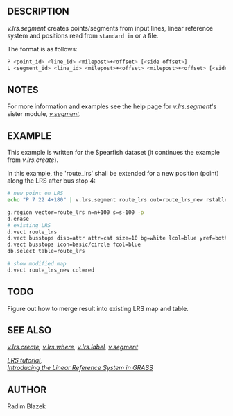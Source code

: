 ## DESCRIPTION

*v.lrs.segment* creates points/segments from input lines, linear
reference system and positions read from `standard in` or a file.

The format is as follows:  

```sh
P <point_id> <line_id> <milepost>+<offset> [<side offset>]
L <segment_id> <line_id> <milepost>+<offset> <milepost>+<offset> [<side offset>]
```

## NOTES

For more information and examples see the help page for
*v.lrs.segment*'s sister module, *[v.segment](v.segment.md)*.

## EXAMPLE

This example is written for the Spearfish dataset (it continues the
example from *v.lrs.create*).

In this example, the 'route_lrs' shall be extended for a new position
(point) along the LRS after bus stop 4:

```sh
# new point on LRS
echo "P 7 22 4+180" | v.lrs.segment route_lrs out=route_lrs_new rstable=route_lrs

g.region vector=route_lrs n=n+100 s=s-100 -p
d.erase
# existing LRS
d.vect route_lrs
d.vect busstops disp=attr attr=cat size=10 bg=white lcol=blue yref=bottom
d.vect busstops icon=basic/circle fcol=blue
db.select table=route_lrs

# show modified map
d.vect route_lrs_new col=red
```

## TODO

Figure out how to merge result into existing LRS map and table.

## SEE ALSO

*[v.lrs.create](v.lrs.create.md), [v.lrs.where](v.lrs.where.md),
[v.lrs.label](v.lrs.label.md), [v.segment](v.segment.md)*

*[LRS tutorial](lrs.md),  
[Introducing the Linear Reference System in
GRASS](https://foss4g.asia/2004/Full-Paper_PDF/Introducing-the-Linear-Reference-System-in-GRASS.pdf)*

## AUTHOR

Radim Blazek
